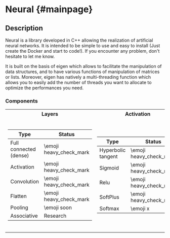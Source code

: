 Neural                         {#mainpage}
============

## Description
Neural is a library developed in C++ allowing the realization of artificial neural networks. It is intended to be simple to use and easy to install (Just create the Docker and start to code!). If you encounter any problem, don't hesitate to let me know. 

It is built on the basis of eigen which allows to facilitate the manipulation of data structures, and to have various functions of manipulation of matrices or lists. Moreover, eigen has natively a multi-threading function which allows you to easily add the number of threads you want to allocate to optimize the performances you need.



### Components

<table>
<tr><th>Layers</th><th>Activation</th><th>Loss</th></tr>
<tr><td>

Type                   | Status                  | 
----------------------- | ------                  | 
Full connected (dense)  | \emoji heavy_check_mark | 
Activation              | \emoji heavy_check_mark | 
Convolution             | \emoji heavy_check_mark | 
Flatten                 | \emoji heavy_check_mark |   
Pooling                 | \emoji soon             |    
Associative             | Research                |    

</td><td>

Type          | Status                  |
------------------- | ------                  |
Hyperbolic tangent  | \emoji heavy_check_mark |
Sigmoid             | \emoji heavy_check_mark |
Relu                | \emoji heavy_check_mark |
SoftPlus            | \emoji heavy_check_mark |
Softmax             | \emoji x                |

</td><td>

Type      |Status                  |
------------------ |------                  |
Mean squared error |\emoji heavy_check_mark |
Cross entropy      |\emoji x                |
Mean Absolute error|\emoji soon             |
Mean Bias Error    |\emoji soon             |
Hinge Loss         |\emoji x                | 
</td></tr> 

</table>

